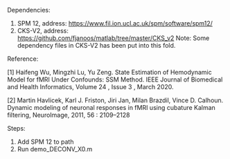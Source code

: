 
Dependencies:
1. SPM 12, address: https://www.fil.ion.ucl.ac.uk/spm/software/spm12/
2. CKS-V2, address: https://github.com/fjanoos/matlab/tree/master/CKS_v2
Note: Some dependency files in CKS-V2 has been put into this fold. 

Reference:

[1] Haifeng Wu, Mingzhi Lu, Yu Zeng. State Estimation of Hemodynamic Model for fMRI Under Confounds: SSM Method. IEEE Journal of Biomedical and Health Informatics, Volume 24 , Issue 3 , March 2020.

[2] Martin Havlicek, Karl J. Friston, Jiri Jan, Milan Brazdil, Vince D. Calhoun. Dynamic modeling of neuronal responses in fMRI using cubature Kalman filtering, NeuroImage, 2011, 56 : 2109–2128


Steps:
1. Add SPM 12 to path
2. Run demo_DECONV_X0.m
